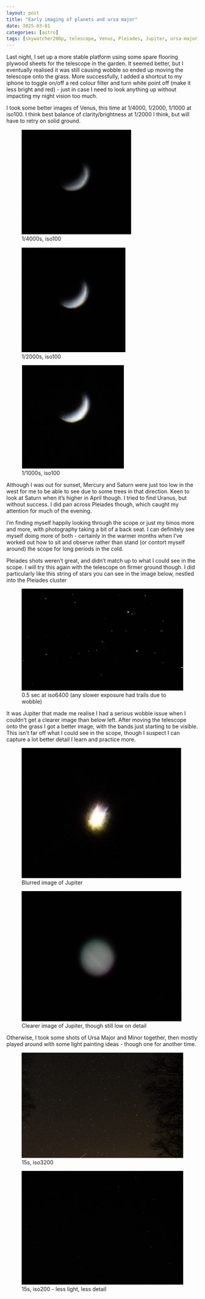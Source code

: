 ```yaml
---
layout: post
title: "Early imaging of planets and ursa major"
date: 2025-03-01
categories: [astro]
tags: [skywatcher200p, telescope, Venus, Pleiades, Jupiter, ursa-major, ursa-minor]
---
```


Last night, I set up a more stable platform using some spare flooring plywood sheets for the telescope in the garden.   It seemed better, but I eventually realised it was still causing wobble so ended up moving the telescope onto the grass.  More successfully, I added a shortcut to my iphone to toggle on/off a red colour filter and turn white point off (make it less bright and red) - just in case I need to look anything up without impacting my night vision too much.  

I took some better images of Venus, this time at 1/4000, 1/2000, 1/1000 at iso100.  I think best balance of clarity/brightness at 1/2000 I think, but will have to retry on solid ground.

<div class="image-grid">
  <figure>
    <img src="/assets/images/25_03/25_02_28_01.png" alt="Underexposed not very clear image of Venus">
    <figcaption>1/4000s, iso100</figcaption>
  </figure>
  <figure>
    <img src="/assets/images/25_03/25_02_28_02.png" alt="Less underexposed slightly clearer image of Venus">
    <figcaption>1/2000s, iso100</figcaption>
  </figure>
  <figure>
    <img src="/assets/images/25_03/25_02_28_03.png" alt="Bit overexposed not very clear image of Venus">
    <figcaption>1/1000s, iso100</figcaption>
  </figure>
</div>

Although I was out for sunset, Mercury and Saturn were just too low in the west for me to be able to see due to some trees in that direction.  Keen to look at Saturn when it’s higher in April though.  I tried to find Uranus, but without success.  I did pan across Pleiades though, which caught my attention for much of the evening.  

I’m finding myself happily looking through the scope or just my binos more and more, with photography taking a bit of a back seat.  I can definitely see myself doing more of both - certainly in the warmer months when I’ve worked out how to sit and observe rather than stand (or contort myself around) the scope for long periods in the cold.  

Pleiades shots weren’t great, and didn’t match up to what I could see in the scope.  I will try this again with the telescope on firmer ground though. I did particularly like this string of stars you can see in the image below, nestled into the Pleiades cluster

<figure>
  <img src="/assets/images/25_03/25_02_28_04.png" alt="String of stars in Pleiades cluster">
  <figcaption>0.5 sec at iso6400 (any slower exposure had trails due to wobble)</figcaption>
</figure>

It was Jupiter that made me realise I had a serious wobble issue when I couldn’t get a clearer image than below left.  After moving the telescope onto the grass I got a better image, with the bands just starting to be visible.  This isn’t far off what I could see in the scope, though I suspect I can capture a lot better detail I learn and practice more.   

<div class="image-grid">
  <figure>
    <img src="/assets/images/25_03/25_02_28_05.png" alt="Blurred light trail">
    <figcaption>Blurred image of Jupiter</figcaption>
  </figure>
  <figure>
    <img src="/assets/images/25_03/25_02_28_06.png" alt="Image of Jupiter">
    <figcaption>Clearer image of Jupiter, though still low on detail</figcaption>
  </figure>
</div>

Otherwise, I took some shots of Ursa Major and Minor together, then mostly played around with some light painting ideas - though one for another time.

<figure>
    <img src="/assets/images/25_03/25_02_28_07.png" alt="Starscape showing the Big Dipper (Ursa Major), silhouette of tree on rightside of image">
    <figcaption>15s, iso3200</figcaption>
  </figure>

<figure>
    <img src="/assets/images/25_03/25_02_28_08.png" alt="Image of Big Dipper with less background stars">
    <figcaption>15s, iso200 - less light, less detail
</figcaption>
  </figure>

